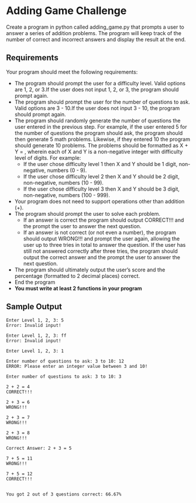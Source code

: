 # Adding Game Challenge
Create a program in python called adding_game.py that prompts a user to answer a series of addition problems. The program will keep track of the number of correct and incorrect answers and display the result at the end.

## Requirements

Your program should meet the following requirements:

- The program should prompt the user for a difficulty level. Valid options are 1, 2, or 3.If the user does not input 1, 2, or 3, the program should prompt again.
- The program should prompt the user for the number of questions to ask. Valid options are  3 - 10.If the user does not input 3 - 10, the program should prompt again.
- The program should randomly generate the number of questions the user entered in the previous step. For example, if the user entered 5 for the number of questions the program should ask, the program should then generate 5 math problems. Likewise, if they entered 10 the program should generate 10 problems. The problems should be formatted as X + Y = , wherein each of X and Y is a non-negative integer with difficulty level of digits. For example:
  - If the user chose difficulty level 1 then X and Y should be 1 digit, non-negative, numbers (0 - 9).
  - If the user chose difficulty level 2 then X and Y should be 2 digit, non-negative, numbers (10 - 99).
  - If the user chose difficulty level 3 then X and Y should be 3 digit, non-negative, numbers (100 - 999).
- Your program does not need to support operations other than addition (+).
- The program should prompt the user to solve each problem.
  - If an answer is correct the program should output CORRECT!!! and the prompt the user to answer the next question.
  - If an answer is not correct (or not even a number), the program should output WRONG!!! and prompt the user again, allowing the user up to three tries in total to answer the question. If the user has still not answered correctly after three tries, the program should output the correct answer and the prompt the user to answer the next question.
- The program should ultimately output the user’s score and the percentage (formatted to 2 decimal places) correct.
- End the program
- **You must write at least 2 functions in your program**

## Sample Output

```
Enter Level 1, 2, 3: 5
Error: Invalid input!

Enter Level 1, 2, 3: ff
Error: Invalid input!

Enter Level 1, 2, 3: 1

Enter number of questions to ask: 3 to 10: 12
ERROR: Please enter an integer value between 3 and 10!

Enter number of questions to ask: 3 to 10: 3

2 + 2 = 4
CORRECT!!!

2 + 3 = 6
WRONG!!!

2 + 3 = 7
WRONG!!!

2 + 3 = 8
WRONG!!!

Correct Answer: 2 + 3 = 5

7 + 5 = 11
WRONG!!!

7 + 5 = 12
CORRECT!!!


You got 2 out of 3 questions correct: 66.67%
```
